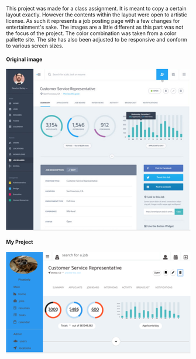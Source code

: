 This project was made for a class assignment. It is meant to copy a certain layout exactly. However the contents within the layout were open to artistic license. As such it represents a job posting page with a few changes for entertainment's sake. The images are a little different as this part was not the focus of the project. The color combination was taken from a color pallette site. The site has also been adjusted to be responsive and conform to various screen sizes.

<h4>Original image</h4>
<img src="https://github.com/airum82/am-comp-challenge-3/blob/master/images/static-comp3-layout.png">

<h4>My Project</h4>
<img src="https://github.com/airum82/am-comp-challenge-3/blob/master/images/my-static-comp-3.png">
